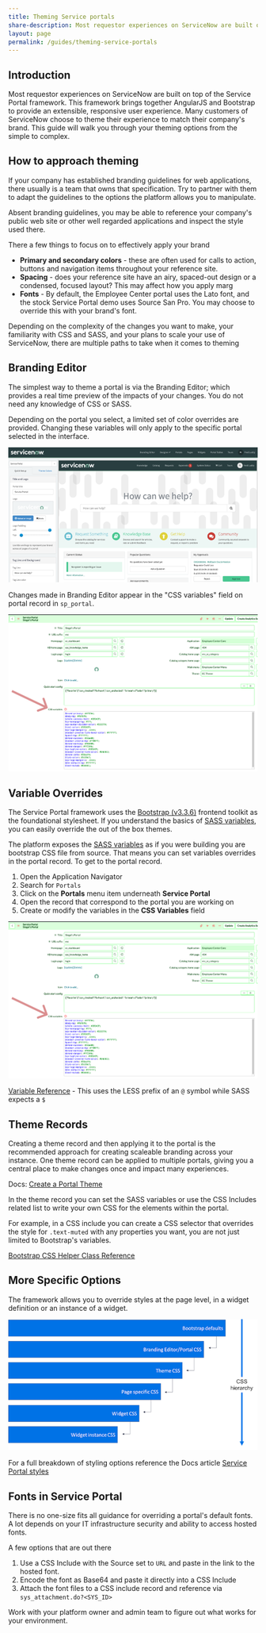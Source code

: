 ```yaml
---
title: Theming Service portals
share-description: Most requestor experiences on ServiceNow are built on top of the Service Portal framework. This framework brings together AngularJS and Bootstrap to provide an extensible, responsive user experience. Many customers of ServiceNow choose to theme their experience to match their company's brand. This guide will walk you through your theming options.
layout: page
permalink: /guides/theming-service-portals
---
```


## Introduction
Most requestor experiences on ServiceNow are built on top of the Service Portal framework. This framework brings together AngularJS and Bootstrap to provide an extensible, responsive user experience. Many customers of ServiceNow choose to theme their experience to match their company's brand. This guide will walk you through your theming options from the simple to complex.

## How to approach theming
If your company has established branding guidelines for web applications, there usually is a team that owns that specification. Try to partner with them to adapt the guidelines to the options the platform allows you to manipulate.

Absent branding guidelines, you may be able to reference your company's public web site or other well regarded applications and inspect the style used there.

There a few things to focus on to effectively apply your brand

- **Primary and secondary colors** - these are often used for calls to action, buttons and navigation items throughout your reference site. 
- **Spacing** - does your reference site have an airy, spaced-out design or a condensed, focused layout? This may affect how you apply marg
- **Fonts** - By default, the Employee Center portal uses the Lato font, and the stock Service Portal demo uses Source San Pro. You may choose to override this with your brand's font.

Depending on the complexity of the changes you want to make, your familiarity with CSS and SASS, and your plans to scale your use of ServiceNow, there are multiple paths to take when it comes to theming
 
## Branding Editor
The simplest way to theme a portal is via the Branding Editor; which provides a real time preview of the impacts of your changes. You do not need any knowledge of CSS or SASS.

Depending on the portal you select, a limited set of color overrides are provided. Changing these variables will only apply to the specific portal selected in the interface.

![Branding Editor Interface](../images/brandingEditor.png)

Changes made in Branding Editor appear in the "CSS variables" field on portal record in `sp_portal`.

![Portal Record with custom variables](../images/Branding%20Editor%20Portal%20Record.png)

## Variable Overrides
The Service Portal framework uses the [Bootstrap (v3.3.6)](https://getbootstrap.com/docs/3.4/) frontend toolkit as the foundational stylesheet. If you understand the basics of [SASS variables](https://sass-lang.com/documentation/variables), you can easily override the out of the box themes.

The platform exposes the [SASS variables](https://getbootstrap.com/docs/3.4/css/#sass) as if you were building you are bootstrap CSS file from source. That means you can set variables overrides in the portal record. To get to the portal record.

1. Open the Application Navigator
2. Search for `Portals`
3. Click on the **Portals** menu item underneath **Service Portal**
4. Open the record that correspond to the portal you are working on
5. Create or modify the variables in the **CSS Variables** field

![Portal Record with custom variables](../images/Branding%20Editor%20Portal%20Record.png)

[Variable Reference](https://getbootstrap.com/docs/3.4/customize/#less-variables-section) - This uses the LESS prefix of an `@` symbol while SASS expects a `$`

## Theme Records
Creating a theme record and then applying it to the portal is the recommended approach for creating scaleable branding across your instance. One theme record can be applied to multiple portals, giving you a central place to make changes once and impact many experiences.

Docs: [Create a Portal Theme](https://docs.servicenow.com/csh?topicname=c_CustomCSS.html&version=latest)

In the theme record you can set the SASS variables or use the CSS Includes related list to write your own CSS for the elements within the portal.

For example, in a CSS include you can create a CSS selector that overrides the style for `.text-muted` with any properties you want, you are not just limited to Bootstrap's variables.

[Bootstrap CSS Helper Class Reference](https://www.w3schools.com/bootstrap/bootstrap_ref_css_helpers.asp)

## More Specific Options
The framework allows you to override styles at the page level, in a widget definition or an instance of a widget.

![picture 2](../images/321f2bd76efce09752477f0d48dda18eff8516a5ca55847ece98281579b0b976.png)  

For a full breakdown of styling options reference the Docs article [Service Portal styles](https://docs.servicenow.com/csh?topicname=portal-css.html&version=latest)

## Fonts in Service Portal
There is no one-size fits all guidance for overriding a portal's default fonts. A lot depends on your IT infrastructure security and ability to access hosted fonts.

A few options that are out there

1. Use a CSS Include with the Source set to `URL` and paste in the link to the hosted font.
2. Encode the font as Base64 and paste it directly into a CSS Include
3. Attach the font files to a CSS include record and reference via `sys_attachment.do?<SYS_ID>`

Work with your platform owner and admin team to figure out what works for your environment.